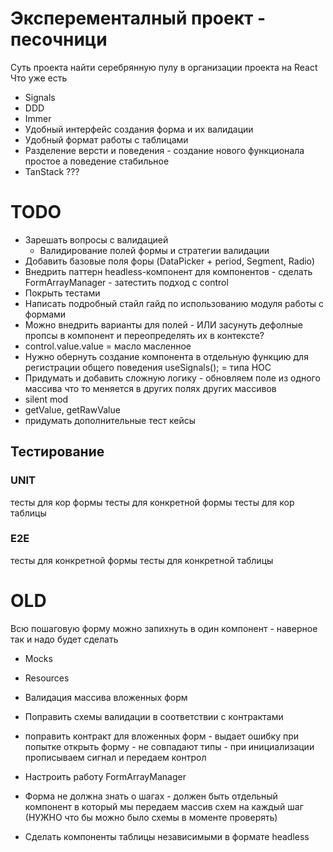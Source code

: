 # Эксперементалный проект - песочници
Суть проекта найти серебрянную пулу в организации проекта на React
Что уже есть
- Signals
- DDD
- Immer
- Удобный интерфейс создания форма и их валидации
- Удобный формат работы с таблицами
- Разделение версти и поведения - создание нового функционала простое а поведение стабильное
- TanStack ???

# TODO
- Зарешать вопросы с валидацией
    - Валидирование полей формы и стратегии валидации
- Добавить базовые поля форы (DataPicker + period, Segment, Radio)
- Внедрить паттерн headless-компонент для компонентов - сделать FormArrayManager - затестить подход с control
- Покрыть тестами
- Написать подробный стайл гайд по использованию модуля работы с формами
- Можно внедрить варианты для полей - ИЛИ засунуть дефолные пропсы в компонент и переопределять их в контексте?
- control.value.value = масло масленное
- Нужно обернуть создание компонента в отдельную функцию для регистрации общего поведения useSignals(); = типа HOC
- Придумать и добавить сложную логику - обновляем поле из одного массива что то меняется в других полях других массивов
- silent mod
- getValue, getRawValue
- придумать дополнительные тест кейсы
## Тестирование
### UNIT
тесты для кор формы
тесты для конкретной формы
тесты для кор таблицы
### E2E
тесты для конкретной формы
тесты для конкретной таблицы


# OLD
Всю пошаговую форму можно запихнуть в один компонент - наверное так и надо будет сделать
- Mocks
- Resources
- Валидация массива вложенных форм
- Поправить схемы валидации в соответствии с контрактами
- поправить контракт для вложенных форм - выдает ошибку при попытке открыть форму - не совпадают типы - при инициализации прописываем сигнал и передаем контрол
- Настроить работу FormArrayManager
- Форма не должна знать о шагах - должен быть отдельный компонент в который мы передаем массив схем на каждый шаг (НУЖНО что бы можно было схемы в моменте проверять)

- Сделать компоненты таблицы независимыми в формате headless